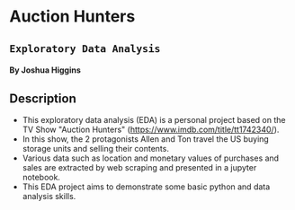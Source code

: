 # **Auction Hunters**
## `Exploratory Data Analysis`
#### By Joshua Higgins

## Description
* This exploratory data analysis (EDA) is a personal project based on the TV Show "Auction Hunters" (https://www.imdb.com/title/tt1742340/). 
* In this show, the 2 protagonists Allen and Ton travel the US buying storage units and selling their contents. 
* Various data such as location and monetary values of purchases and sales are extracted by web scraping and presented in a jupyter notebook.
* This EDA project aims to demonstrate some basic python and data analysis skills.